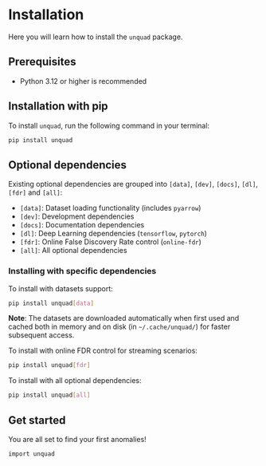 # Installation

Here you will learn how to install the `unquad` package.

## Prerequisites

- Python 3.12 or higher is recommended

## Installation with pip

To install `unquad`, run the following command in your terminal:

```bash
pip install unquad
```
## Optional dependencies

Existing optional dependencies are grouped into `[data]`, `[dev]`, `[docs]`, `[dl]`, `[fdr]` and `[all]`:
- `[data]`: Dataset loading functionality (includes `pyarrow`)
- `[dev]`: Development dependencies
- `[docs]`: Documentation dependencies
- `[dl]`: Deep Learning dependencies (`tensorflow`, `pytorch`)
- `[fdr]`: Online False Discovery Rate control (`online-fdr`)
- `[all]`: All optional dependencies

### Installing with specific dependencies

To install with datasets support:
```bash
pip install unquad[data]
```

**Note**: The datasets are downloaded automatically when first used and cached both in memory and on disk (in `~/.cache/unquad/`) for faster subsequent access.

To install with online FDR control for streaming scenarios:
```bash
pip install unquad[fdr]
```

To install with all optional dependencies:
```bash
pip install unquad[all]
```

## Get started

You are all set to find your first anomalies!

```bash
import unquad
```